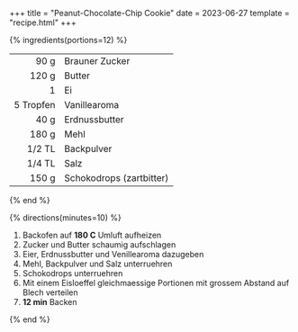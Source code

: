 +++
title = "Peanut-Chocolate-Chip Cookie"
date = 2023-06-27
template = "recipe.html"
+++

{% ingredients(portions=12) %}

| | |
|-:|:-|
| 90 g | Brauner Zucker |
| 120 g | Butter |
| 1 | Ei |
| 5 Tropfen | Vanillearoma |
| 40 g | Erdnussbutter |
| 180 g | Mehl |
| 1/2 TL | Backpulver |
| 1/4 TL | Salz |
| 150 g | Schokodrops (zartbitter) |

{% end %}

{% directions(minutes=10) %}

1. Backofen auf **180 C** Umluft aufheizen
2. Zucker und Butter schaumig aufschlagen
3. Eier, Erdnussbutter und Venillearoma dazugeben
4. Mehl, Backpulver und Salz unterruehren
5. Schokodrops unterruehren
6. Mit einem Eisloeffel gleichmaessige Portionen mit grossem Abstand auf Blech verteilen
7. **12 min** Backen

{% end %}